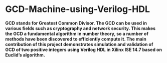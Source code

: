# GCD-Machine-using-Verilog-HDL
**GCD stands for Greatest Common Divisor. The GCD can be used in various fields such as cryptography and network security. This makes the GCD a fundamental algorithm in number theory, so a number of methods have been discovered to efficiently compute it. The main contribution of this project demonstrates simulation and validation of GCD of two positive integers using Verilog HDL in Xilinx ISE 14.7 based on Euclid’s algorithm.**
